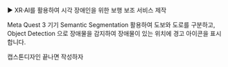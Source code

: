 ▶ XR·AI를 활용하여 시각 장애인을 위한 보행 보조 서비스 제작

Meta Quest 3 기기
Semantic Segmentation 활용하여 도보와 도로를 구분하고, Object Detection 으로 장애물을 감지하여 장애물이 있는 위치에 경고 아이콘을 표시합니다.


캡스톤디자인 끝나면 작성하자